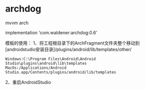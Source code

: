 # archdog
mvvm arch

implementation 'com.waldener:archdog:0.6'

模板的使用：
1、将工程根目录下的ArchFragment文件夹整个移动到[androidstudio安装目录]/plugins/android/lib/templates/other/

	Windows:C:\Program Files\Android\Android Studio\plugins\android\lib\templates
	MacOs:/Applications/Android Studio.app/Contents/plugins/android/lib/templates
	
2、重启AndroidStudio
